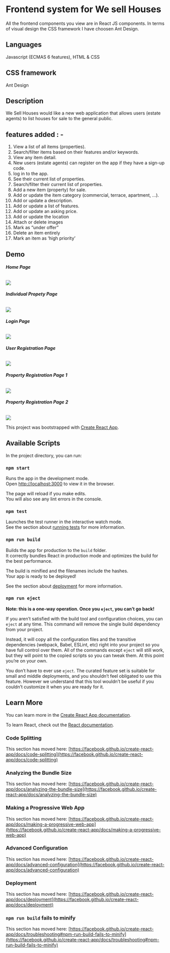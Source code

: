 # Frontend system for We sell Houses

All the frontend components you view are in React JS components. In terms of
visual design the CSS framework I have choosen Ant Design.

## Languages
Javascript (ECMAS 6  features), HTML & CSS

## CSS framework 
Ant Design 

## Description
We Sell Houses would like a new web application that allows users (estate agents) to
list houses for sale to the general public.

## features added : - 
1.   View a list of all items (properties).
2.   Search/filter items based on their features and/or keywords.
3.   View any item detail.
4.   New users (estate agents) can register on the app if they have a sign-up code.
5.   log in to the app.
6.   See their current list of properties.
7.   Search/filter their current list of properties.
8.   Add a new item (property) for sale.
9.   Add or update the item category (commercial, terrace, apartment, …).
10. Add or update a description.
11. Add or update a list of features.
12. Add or update an asking price.
13. Add or update the location
14. Attach or delete images
15. Mark as “under offer”
16. Delete an item entirely
17. Mark an item as ‘high priority’

## Demo

###### **Home Page**
![](Images/HomePage.png)

###### **Individual Propety Page**
![](Images/IndividualPage.png)

######  **Login Page**
![](Images/LoginPage.png)

######  **User Registration Page**
![](Images/RegistrationPage.png)

######  **Property Registration Page 1**
![](Images/PropertyRegitrationPage1.png)

######  **Property Registration Page 2**
![](Images/PropertyRegitrationPage2.png)


This project was bootstrapped with [Create React App](https://github.com/facebook/create-react-app).

## Available Scripts

In the project directory, you can run:

### `npm start`

Runs the app in the development mode.\
Open [http://localhost:3000](http://localhost:3000) to view it in the browser.

The page will reload if you make edits.\
You will also see any lint errors in the console.

### `npm test`

Launches the test runner in the interactive watch mode.\
See the section about [running tests](https://facebook.github.io/create-react-app/docs/running-tests) for more information.

### `npm run build`

Builds the app for production to the `build` folder.\
It correctly bundles React in production mode and optimizes the build for the best performance.

The build is minified and the filenames include the hashes.\
Your app is ready to be deployed!

See the section about [deployment](https://facebook.github.io/create-react-app/docs/deployment) for more information.

### `npm run eject`

**Note: this is a one-way operation. Once you `eject`, you can’t go back!**

If you aren’t satisfied with the build tool and configuration choices, you can `eject` at any time. This command will remove the single build dependency from your project.

Instead, it will copy all the configuration files and the transitive dependencies (webpack, Babel, ESLint, etc) right into your project so you have full control over them. All of the commands except `eject` will still work, but they will point to the copied scripts so you can tweak them. At this point you’re on your own.

You don’t have to ever use `eject`. The curated feature set is suitable for small and middle deployments, and you shouldn’t feel obligated to use this feature. However we understand that this tool wouldn’t be useful if you couldn’t customize it when you are ready for it.

## Learn More

You can learn more in the [Create React App documentation](https://facebook.github.io/create-react-app/docs/getting-started).

To learn React, check out the [React documentation](https://reactjs.org/).

### Code Splitting

This section has moved here: [https://facebook.github.io/create-react-app/docs/code-splitting](https://facebook.github.io/create-react-app/docs/code-splitting)

### Analyzing the Bundle Size

This section has moved here: [https://facebook.github.io/create-react-app/docs/analyzing-the-bundle-size](https://facebook.github.io/create-react-app/docs/analyzing-the-bundle-size)

### Making a Progressive Web App

This section has moved here: [https://facebook.github.io/create-react-app/docs/making-a-progressive-web-app](https://facebook.github.io/create-react-app/docs/making-a-progressive-web-app)

### Advanced Configuration

This section has moved here: [https://facebook.github.io/create-react-app/docs/advanced-configuration](https://facebook.github.io/create-react-app/docs/advanced-configuration)

### Deployment

This section has moved here: [https://facebook.github.io/create-react-app/docs/deployment](https://facebook.github.io/create-react-app/docs/deployment)

### `npm run build` fails to minify

This section has moved here: [https://facebook.github.io/create-react-app/docs/troubleshooting#npm-run-build-fails-to-minify](https://facebook.github.io/create-react-app/docs/troubleshooting#npm-run-build-fails-to-minify)
